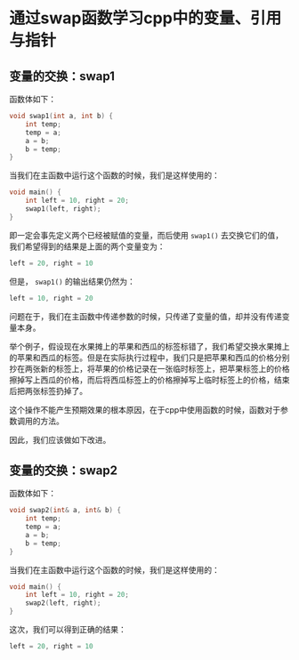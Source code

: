 # 通过swap函数学习cpp中的变量、引用与指针
## 变量的交换：swap1
函数体如下：
```cpp
void swap1(int a, int b) {
	int temp;
	temp = a;
	a = b;
	b = temp;
}
```
当我们在主函数中运行这个函数的时候，我们是这样使用的：
```cpp
void main() {
	int left = 10, right = 20;
	swap1(left, right);
}
```
即一定会事先定义两个已经被赋值的变量，而后使用 ```swap1()``` 去交换它们的值，我们希望得到的结果是上面的两个变量变为：
```cpp
left = 20, right = 10
```
但是， ```swap1()``` 的输出结果仍然为：
```cpp
left = 10, right = 20
```
问题在于，我们在主函数中传递参数的时候，只传递了变量的值，却并没有传递变量本身。

举个例子，假设现在水果摊上的苹果和西瓜的标签标错了，我们希望交换水果摊上的苹果和西瓜的标签。但是在实际执行过程中，我们只是把苹果和西瓜的价格分别抄在两张新的标签上，将苹果的价格记录在一张临时标签上，把苹果标签上的价格擦掉写上西瓜的价格，而后将西瓜标签上的价格擦掉写上临时标签上的价格，结束后把两张标签扔掉了。

这个操作不能产生预期效果的根本原因，在于cpp中使用函数的时候，函数对于参数调用的方法。

因此，我们应该做如下改进。

## 变量的交换：swap2
函数体如下：
```cpp
void swap2(int& a, int& b) {
	int temp;
	temp = a;
	a = b;
	b = temp;
}
```
当我们在主函数中运行这个函数的时候，我们是这样使用的：
```cpp
void main() {
	int left = 10, right = 20;
	swap2(left, right);
}
```
这次，我们可以得到正确的结果：
```cpp
left = 20, right = 10
```